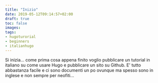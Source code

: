 ```yaml
---
title: "Inizio"
date: 2019-05-12T09:14:57+02:00
draft: true
toc: false
images:
tags: 
- hugoturorial
- beginners
- italianhugo
---
```

Si inizia...
come prima cosa appena finito voglio pubblicare un tutorial in italiano su come usare Hugo e pubblicare un sito su Github.
E' tutto abbastanza facile e ci sono documenti un po ovunque ma spesso sono in inglese e non sempre per neofiti...
